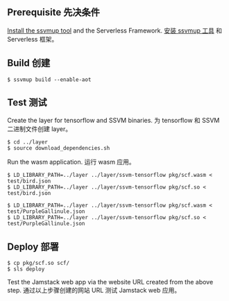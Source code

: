 
## Prerequisite 先决条件

[Install the ssvmup tool](https://www.secondstate.io/articles/ssvmup/)
and the Serverless Framework.
[安装 ssvmup 工具](https://www.secondstate.io/articles/ssvmup/)
和 Serverless 框架。

## Build 创建

```
$ ssvmup build --enable-aot
```

## Test 测试

Create the layer for tensorflow and SSVM binaries.
为 tensorflow 和 SSVM 二进制文件创建 layer。

```
$ cd ../layer
$ source download_dependencies.sh
```

Run the wasm application.
运行 wasm 应用。

```
$ LD_LIBRARY_PATH=../layer ../layer/ssvm-tensorflow pkg/scf.wasm < test/bird.json
$ LD_LIBRARY_PATH=../layer ../layer/ssvm-tensorflow pkg/scf.so < test/bird.json

$ LD_LIBRARY_PATH=../layer ../layer/ssvm-tensorflow pkg/scf.wasm < test/PurpleGallinule.json
$ LD_LIBRARY_PATH=../layer ../layer/ssvm-tensorflow pkg/scf.so < test/PurpleGallinule.json
```

## Deploy 部署

```
$ cp pkg/scf.so scf/
$ sls deploy
```

Test the Jamstack web app via the website URL created from the above step.
通过以上步骤创建的网站 URL 测试 Jamstack web 应用。

